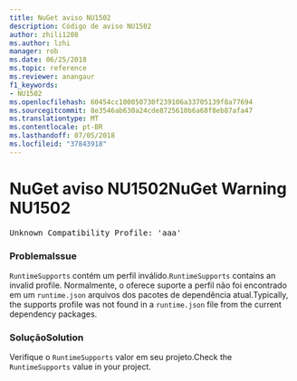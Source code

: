 ```yaml
---
title: NuGet aviso NU1502
description: Código de aviso NU1502
author: zhili1208
ms.author: lzhi
manager: rob
ms.date: 06/25/2018
ms.topic: reference
ms.reviewer: anangaur
f1_keywords:
- NU1502
ms.openlocfilehash: 60454cc100050730f239106a33705139f8a77694
ms.sourcegitcommit: 8e3546ab630a24cde8725610b6a68f8eb87afa47
ms.translationtype: MT
ms.contentlocale: pt-BR
ms.lasthandoff: 07/05/2018
ms.locfileid: "37843918"
---
```

# <a name="nuget-warning-nu1502"></a><span data-ttu-id="4a092-103">NuGet aviso NU1502</span><span class="sxs-lookup"><span data-stu-id="4a092-103">NuGet Warning NU1502</span></span>

<pre>Unknown Compatibility Profile: 'aaa'</pre>

### <a name="issue"></a><span data-ttu-id="4a092-104">Problema</span><span class="sxs-lookup"><span data-stu-id="4a092-104">Issue</span></span>
<span data-ttu-id="4a092-105">`RuntimeSupports` contém um perfil inválido.</span><span class="sxs-lookup"><span data-stu-id="4a092-105">`RuntimeSupports` contains an invalid profile.</span></span> <span data-ttu-id="4a092-106">Normalmente, o oferece suporte a perfil não foi encontrado em um `runtime.json` arquivos dos pacotes de dependência atual.</span><span class="sxs-lookup"><span data-stu-id="4a092-106">Typically, the supports profile was not found in a `runtime.json` file from the current dependency packages.</span></span>

### <a name="solution"></a><span data-ttu-id="4a092-107">Solução</span><span class="sxs-lookup"><span data-stu-id="4a092-107">Solution</span></span>
<span data-ttu-id="4a092-108">Verifique o `RuntimeSupports` valor em seu projeto.</span><span class="sxs-lookup"><span data-stu-id="4a092-108">Check the `RuntimeSupports` value in your project.</span></span>